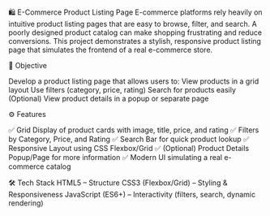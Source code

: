 🛍️ E-Commerce Product Listing Page
E-commerce platforms rely heavily on intuitive product listing pages that are easy to browse, filter, and search. A poorly designed product catalog can make shopping frustrating and reduce conversions.
This project demonstrates a stylish, responsive product listing page that simulates the frontend of a real e-commerce store.

🎯 Objective

Develop a product listing page that allows users to:
View products in a grid layout
Use filters (category, price, rating)
Search for products easily
(Optional) View product details in a popup or separate page

⚙️ Features

✅ Grid Display of product cards with image, title, price, and rating
✅ Filters by Category, Price, and Rating
✅ Search Bar for quick product lookup
✅ Responsive Layout using CSS Flexbox/Grid
✅ (Optional) Product Details Popup/Page for more information
✅ Modern UI simulating a real e-commerce catalog

🛠️ Tech Stack
HTML5 – Structure
CSS3 (Flexbox/Grid) – Styling & Responsiveness
JavaScript (ES6+) – Interactivity (filters, search, dynamic rendering)
